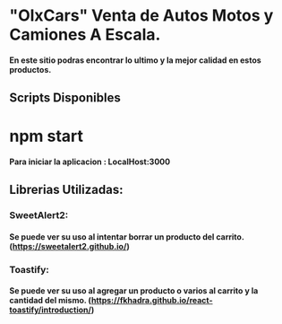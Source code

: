 
# "OlxCars" Venta de Autos Motos y Camiones A Escala.

#### En este sitio podras encontrar lo ultimo y la mejor calidad en estos productos. 

## Scripts Disponibles 

# npm start

#### Para iniciar la aplicacion : LocalHost:3000

## Librerias Utilizadas: 

### SweetAlert2: 

#### Se puede ver su uso al intentar borrar un producto del carrito. (https://sweetalert2.github.io/)

### Toastify:

#### Se puede ver su uso al agregar un producto o varios al carrito y la cantidad del mismo. (https://fkhadra.github.io/react-toastify/introduction/)

